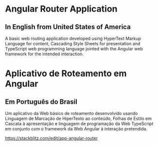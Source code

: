 # Angular Router Application
## In English from United States of America

A basic web routing application developed using HyperText Markup Language for content, Cascading Style Sheets for presentation and TypeScript web programming language jointed with the Angular web framework for the intended interaction.

# Aplicativo de Roteamento em Angular
## Em Português do Brasil

Um aplicativo da Web básico de roteamento desenvolvido usando Linguagem de Marcação de HiperTexto ao conteúdo, Folhas de Estilo em Cascata à apresentação e linguagem de programação da Web TypeScript em conjunto com o framework da Web Angular à interação pretendida.

https://stackblitz.com/edit/app-angular-router
